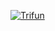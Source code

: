 [![Trifun](https://github-readme-stats.vercel.app/api?username=Trysha-rbrn&count_private=true)](https://github.com/Trysha-rbrn/github-readme-stats)
